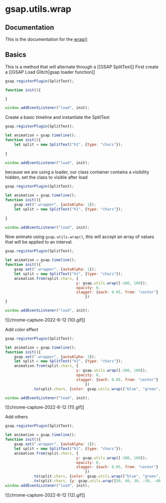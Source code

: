 # gsap.utils.wrap
## Documentation
This is the documentation for the [wrap()](https://greensock.com/docs/v3/GSAP/UtilityMethods/wrap())

## Basics
This is a method that will alternate through a [[GSAP SplitText]]
First create a [[GSAP Load Glitch|gsap loader function]]
```js
gsap.registerPlugin(SplitText);

function init(){

}

window.addEventListener("load", init);
```

Create a basic timeline and instantiate the SplitText
```js
gsap.registerPlugin(SplitText);

let animation = gsap.timeline();
function init(){
	let split = new SplitText("h1", {type: "chars"});
	
}

window.addEventListener("load", init);
```

because we are using a loader, our class container contains a visibility hidden, set the class to visible after load
```js
gsap.registerPlugin(SplitText);

let animation = gsap.timeline();
function init(){
	gsap.set(".wrapper", {autoAlpha: 1});
	let split = new SplitText("h1", {type: "chars"});
	
}

window.addEventListener("load", init);
```

Now animate using `gsap.utils.wrap()`, this will accept an array of values that will be applied to an interval.
```js
gsap.registerPlugin(SplitText);

let animation = gsap.timeline();
function init(){
	gsap.set(".wrapper", {autoAlpha: 1});
	let split = new SplitText("h1", {type: "chars"});
	animation.from(split.chars, {
								y: gsap.utils.wrap([-100, 100]);
								opacity: 0,
								stagger: {each: 0.05, from: "center"}
									})
}

window.addEventListener("load", init);
```
![[chrome-capture-2022-6-12 (10).gif]]

Add color effect
```js
gsap.registerPlugin(SplitText);

let animation = gsap.timeline();
function init(){
	gsap.set(".wrapper", {autoAlpha: 1});
	let split = new SplitText("h1", {type: "chars"});
	animation.from(split.chars, {
								y: gsap.utils.wrap([-100, 100]);
								opacity: 0,
								stagger: {each: 0.05, from: "center"}
									})
			.to(split.chars, {color: gsap.utils.wrap(["blue", "green", "aqua"])})

window.addEventListener("load", init);
```

![[chrome-capture-2022-6-12 (11).gif]]

Add others
```js
gsap.registerPlugin(SplitText);

let animation = gsap.timeline();
function init(){
	gsap.set(".wrapper", {autoAlpha: 1});
	let split = new SplitText("h1", {type: "chars"});
	animation.from(split.chars, {
								y: gsap.utils.wrap([-100, 100]);
								opacity: 0,
								stagger: {each: 0.05, from: "center"}
									})
			.to(split.chars, {color: gsap.utils.wrap(["blue", "green", "aqua"])})
			.to(split.chars, {y: gsap.utils.wrap([50, 40, 30, -50, -40, -30])})
window.addEventListener("load", init);
```

![[chrome-capture-2022-6-12 (12).gif]]



